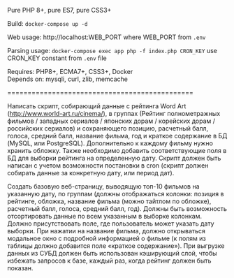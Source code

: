Pure PHP 8+, pure ES7, pure CSS3+

Build: `docker-compose up -d`

Web usage: http://localhost:WEB_PORT where WEB_PORT from `.env`

Parsing usage: `docker-compose exec app php -f index.php CRON_KEY` use CRON_KEY constant from `.env` file


Requires: PHP8+, ECMA7+, CSS3+, Docker    
Depends on: mysqli, curl, zlib, memcache

==============================================

Написать скрипт, собирающий данные с рейтинга Word Art (http://www.world-art.ru/cinema/), в группах (Рейтинг полнометражных фильмов / западных сериалов / японских дорам / корейских дорам / российских сериалов) и сохраняющего позицию, расчетный балл, голоса, средний балл, название фильма, год и краткое содержание в БД (MySQL, или PostgreSQL). Дополнительно к каждому фильму нужно хранить обложку. Также необходимо добавить соответствующие поля в БД для выборки рейтинга на определенную дату. Скрипт должен быть написан с учетом возможности постановки в cron (скрипт должен собирать данные за конкретную дату, или период дат).

Создать базовую веб-страницу, выводящую топ-10 фильмов на указанную дату, по группам (должны отображаться колонки: позиция в рейтинге, обложка, название фильма (можно тайтлом по обложке), расчетный балл, голоса, средний балл, год). Должны быть возможность отсортировать данные по всем указанным в выборке колонкам. Должно присутствовать поле, где пользователь может указать дату выборки. При нажатии на название фильма, должно открываться модальное окно с подробной информацией о фильме (к полям из таблицы должно добавится поле «краткое содержание»). При выгрузке данных из СУБД должен быть использован кэширующий слой, чтобы избежать запросов к базе, каждый раз, когда рейтинг должен быть показан.
